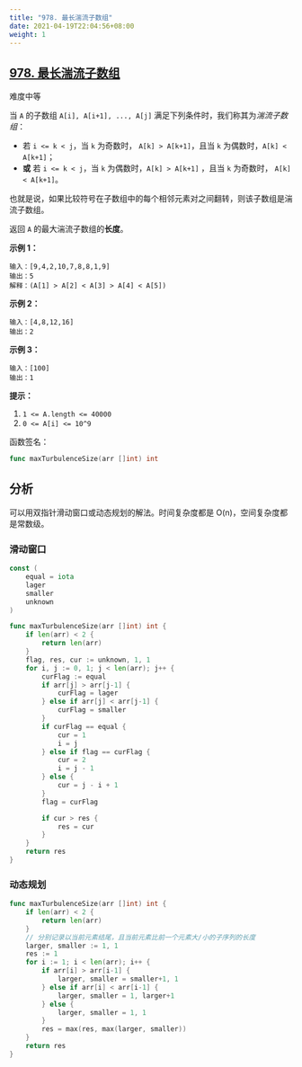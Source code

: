 ```yaml
---
title: "978. 最长湍流子数组"
date: 2021-04-19T22:04:56+08:00
weight: 1
---
```


## [978. 最长湍流子数组](https://leetcode-cn.com/problems/longest-turbulent-subarray/)

难度中等

当 `A` 的子数组 `A[i], A[i+1], ..., A[j]` 满足下列条件时，我们称其为*湍流子数组*：

- 若 `i <= k < j`，当 `k` 为奇数时， `A[k] > A[k+1]`，且当 `k` 为偶数时，`A[k] < A[k+1]`；
- **或** 若 `i <= k < j`，当 `k` 为偶数时，`A[k] > A[k+1]` ，且当 `k` 为奇数时， `A[k] < A[k+1]`。

也就是说，如果比较符号在子数组中的每个相邻元素对之间翻转，则该子数组是湍流子数组。

返回 `A` 的最大湍流子数组的**长度**。

**示例 1：**

```
输入：[9,4,2,10,7,8,8,1,9]
输出：5
解释：(A[1] > A[2] < A[3] > A[4] < A[5])
```

**示例 2：**

```
输入：[4,8,12,16]
输出：2
```

**示例 3：**

```
输入：[100]
输出：1
```

**提示：**

1. `1 <= A.length <= 40000`
2. `0 <= A[i] <= 10^9`

函数签名：

```go
func maxTurbulenceSize(arr []int) int
```

## 分析

可以用双指针滑动窗口或动态规划的解法。时间复杂度都是 O(n)，空间复杂度都是常数级。

### 滑动窗口

```go
const (
	equal = iota
	lager
	smaller
	unknown
)

func maxTurbulenceSize(arr []int) int {
	if len(arr) < 2 {
		return len(arr)
	}
	flag, res, cur := unknown, 1, 1
	for i, j := 0, 1; j < len(arr); j++ {
		curFlag := equal
		if arr[j] > arr[j-1] {
			curFlag = lager
		} else if arr[j] < arr[j-1] {
			curFlag = smaller
		}
		if curFlag == equal {
			cur = 1
			i = j
		} else if flag == curFlag {
			cur = 2
			i = j - 1
		} else {
			cur = j - i + 1
		}
		flag = curFlag

		if cur > res {
			res = cur
		}
	}
	return res
}
```

### 动态规划

```go
func maxTurbulenceSize(arr []int) int {
	if len(arr) < 2 {
		return len(arr)
	}
	// 分别记录以当前元素结尾，且当前元素比前一个元素大/小的子序列的长度
	larger, smaller := 1, 1
	res := 1
	for i := 1; i < len(arr); i++ {
		if arr[i] > arr[i-1] {
			larger, smaller = smaller+1, 1
		} else if arr[i] < arr[i-1] {
			larger, smaller = 1, larger+1
		} else {
			larger, smaller = 1, 1
		}
		res = max(res, max(larger, smaller))
	}
	return res
}
```
